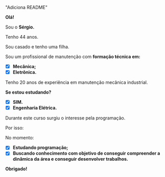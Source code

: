 "Adiciona README"

**Olá!**

Sou o **Sérgio.**

Tenho 44 anos.

Sou casado e tenho uma filha.

Sou um profissional de manutenção com **formação técnica em:**
- [X] **Mecânica;**
- [X] **Eletrônica.**

Tenho 20 anos de experiência em manutenção mecânica industrial.

**Se estou estudando?** 
- [X] **SIM.**
- [x] **Engenharia Elétrica.**

 Durante este curso surgiu o interesse pela programação.
 
Por isso: 

No momento:

- [X]  **Estudando programação;**
- [X]  **Buscando conhecimento com objetivo de conseguir compreender a dinâmica da área e conseguir desenvolver trabalhos.**

**Obrigado!**
